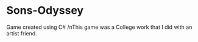 # Sons-Odyssey
Game created using C#
/nThis game was a College work that I did with an artist friend.
